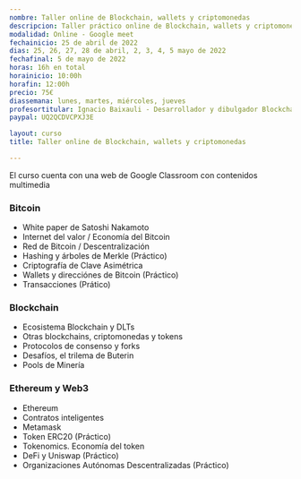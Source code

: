 ```yaml
---
nombre: Taller online de Blockchain, wallets y criptomonedas
descripcion: Taller práctico online de Blockchain, wallets y criptomonedas 
modalidad: Online - Google meet 
fechainicio: 25 de abril de 2022
dias: 25, 26, 27, 28 de abril, 2, 3, 4, 5 mayo de 2022
fechafinal: 5 de mayo de 2022
horas: 16h en total
horainicio: 10:00h
horafin: 12:00h
precio: 75€
diassemana: lunes, martes, miércoles, jueves
profesortitular: Ignacio Baixauli - Desarrollador y dibulgador Blockchain
paypal: UQ2QCDVCPXJ3E

layout: curso
title: Taller online de Blockchain, wallets y criptomonedas

---
```


El curso cuenta con una web de Google Classroom con contenidos multimedia

### Bitcoin

* White paper de Satoshi Nakamoto
* Internet del valor / Economía del Bitcoin
* Red de Bitcoin / Descentralización
* Hashing y árboles de Merkle (Práctico)
* Criptografía de Clave Asimétrica
* Wallets y direcciónes de Bitcoin (Práctico)
* Transacciones (Prático)

### Blockchain

* Ecosistema Blockchain y DLTs
* Otras blockchains, criptomonedas y tokens
* Protocolos de consenso y forks
* Desafíos, el trilema de Buterin
* Pools de Minería

### Ethereum y Web3

* Ethereum
* Contratos inteligentes
* Metamask
* Token ERC20 (Práctico)
* Tokenomics. Economía del token
* DeFi y Uniswap (Práctico)
* Organizaciones Autónomas Descentralizadas (Práctico)
